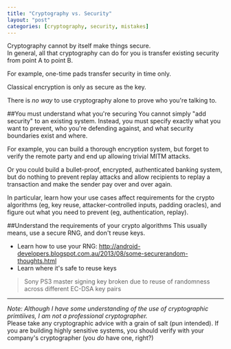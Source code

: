```yaml
---
title: "Cryptography vs. Security"
layout: "post"
categories: [cryptography, security, mistakes]
---
```



Cryptography cannot by itself make things secure.  
In general, all that cryptography can do for you is transfer existing security from point A to point B.

For example, one-time pads transfer security in time only.

Classical encryption is only as secure as the key.

There is _no way_ to use cryptography alone to prove who you're talking to.

##You must understand what you're securing
You cannot simply "add security" to an existing system.
Instead, you must specify exactly what you want to prevent, who you're defending against, and what security boundaries exist and where.

For example, you can build a thorough encryption system, but forget to verify the remote party and end up allowing trivial MITM attacks.

Or you could build a bullet-proof, encrypted, authenticated banking system, but do nothing to prevent replay attacks and allow recipients to replay a transaction and make the sender pay over and over again.

In particular, learn how your use cases affect requirements for the crypto algorithms (eg, key reuse, attacker-controlled inputs, padding oracles), and figure out what you need to prevent (eg, authentication, replay).

##Understand the requirements of your crypto algorithms
This usually means, use a secure RNG, and don't reuse keys.


 - Learn how to use your RNG: http://android-developers.blogspot.com.au/2013/08/some-securerandom-thoughts.html
 - Learn where it's safe to reuse keys

 > Sony PS3 master signing key broken due to reuse of randomness across different EC-DSA key pairs

----

_Note: Although I have some understanding of the use of cryptographic primtiives, I am not a professional cryptographer._  
Please take any cryptographic advice with a grain of salt (pun intended).  If you are building highly sensitive systems, you should verify with your company's cryptographer (you _do_ have one, right?)